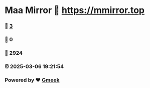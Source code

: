 # Maa Mirror :link: https://mmirror.top 
### :page_facing_up: [3](https://mmirror.top/tag.html) 
### :speech_balloon: 0 
### :hibiscus: 2924 
### :alarm_clock: 2025-03-06 19:21:54 
### Powered by :heart: [Gmeek](https://github.com/Meekdai/Gmeek)
